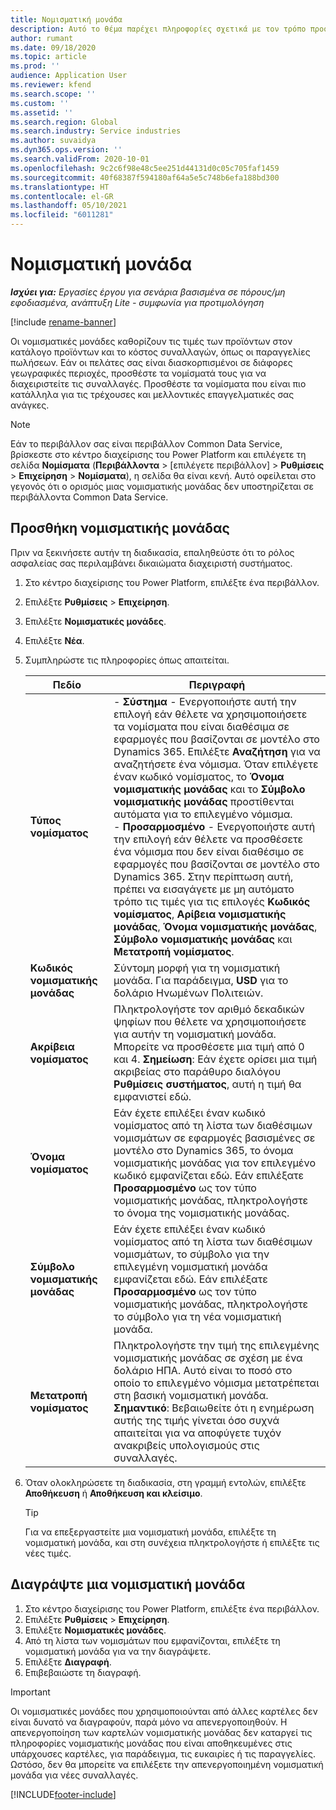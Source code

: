 ```yaml
---
title: Νομισματική μονάδα
description: Αυτό το θέμα παρέχει πληροφορίες σχετικά με τον τρόπο προσθήκης και κατάργησης τύπων νομισματικής μονάδας στο Project Operations (Λειτουργίες έργου).
author: rumant
ms.date: 09/18/2020
ms.topic: article
ms.prod: ''
audience: Application User
ms.reviewer: kfend
ms.search.scope: ''
ms.custom: ''
ms.assetid: ''
ms.search.region: Global
ms.search.industry: Service industries
ms.author: suvaidya
ms.dyn365.ops.version: ''
ms.search.validFrom: 2020-10-01
ms.openlocfilehash: 9c2c6f98e48c5ee251d44131d0c05c705faf1459
ms.sourcegitcommit: 40f68387f594180af64a5e5c748b6efa188bd300
ms.translationtype: HT
ms.contentlocale: el-GR
ms.lasthandoff: 05/10/2021
ms.locfileid: "6011281"
---
```

# <a name="currency"></a>Νομισματική μονάδα

_**Ισχύει για:** Εργασίες έργου για σενάρια βασισμένα σε πόρους/μη εφοδιασμένα, ανάπτυξη Lite - συμφωνία για προτιμολόγηση_

[!include [rename-banner](~/includes/cc-data-platform-banner.md)]

Οι νομισματικές μονάδες καθορίζουν τις τιμές των προϊόντων στον κατάλογο προϊόντων και το κόστος συναλλαγών, όπως οι παραγγελίες πωλήσεων. Εάν οι πελάτες σας είναι διασκορπισμένοι σε διάφορες γεωγραφικές περιοχές, προσθέστε τα νομίσματά τους για να διαχειριστείτε τις συναλλαγές. Προσθέστε τα νομίσματα που είναι πιο κατάλληλα για τις τρέχουσες και μελλοντικές επαγγελματικές σας ανάγκες.  

> [!NOTE]
> Εάν το περιβάλλον σας είναι περιβάλλον Common Data Service, βρίσκεστε στο κέντρο διαχείρισης του Power Platform και επιλέγετε τη σελίδα **Νομίσματα** (**Περιβάλλοντα** > [επιλέγετε περιβάλλον] > **Ρυθμίσεις** > **Επιχείρηση** > **Νομίσματα**), η σελίδα θα είναι κενή. Αυτό οφείλεται στο γεγονός ότι ο ορισμός μιας νομισματικής μονάδας δεν υποστηρίζεται σε περιβάλλοντα Common Data Service.

## <a name="add-a-currency"></a>Προσθήκη νομισματικής μονάδας  
Πριν να ξεκινήσετε αυτήν τη διαδικασία, επαληθεύστε ότι το ρόλος ασφαλείας σας περιλαμβάνει δικαιώματα διαχειριστή συστήματος. 

1. Στο κέντρο διαχείρισης του Power Platform, επιλέξτε ένα περιβάλλον. 
2. Επιλέξτε **Ρυθμίσεις** > **Επιχείρηση**.
3. Επιλέξτε **Νομισματικές μονάδες**.  
4. Επιλέξτε **Νέα**.  
5. Συμπληρώστε τις πληροφορίες όπως απαιτείται.  


   |          Πεδίο          |                                                                                                                                                                                                                                                                                                                                                                            Περιγραφή                                                                                                                                                                                                                                                                                                                                                                            |
   |-------------------------|-------------------------------------------------------------------------------------------------------------------------------------------------------------------------------------------------------------------------------------------------------------------------------------------------------------------------------------------------------------------------------------------------------------------------------------------------------------------------------------------------------------------------------------------------------------------------------------------------------------------------------------------------------------------------------------------------------------------------------------------------------------------|
   |    **Τύπος νομίσματος**    | - **Σύστημα** - Ενεργοποιήστε αυτή την επιλογή εάν θέλετε να χρησιμοποιήσετε τα νομίσματα που είναι διαθέσιμα σε εφαρμογές που βασίζονται σε μοντέλο στο Dynamics 365. Επιλέξτε **Αναζήτηση** για να αναζητήσετε ένα νόμισμα. Όταν επιλέγετε έναν κωδικό νομίσματος, το **Όνομα νομισματικής μονάδας** και το **Σύμβολο νομισματικής μονάδας** προστίθενται αυτόματα για το επιλεγμένο νόμισμα.<br />- **Προσαρμοσμένο** - Ενεργοποιήστε αυτή την επιλογή εάν θέλετε να προσθέσετε ένα νόμισμα που δεν είναι διαθέσιμο σε εφαρμογές που βασίζονται σε μοντέλο στο Dynamics 365. Στην περίπτωση αυτή, πρέπει να εισαγάγετε με μη αυτόματο τρόπο τις τιμές για τις επιλογές **Κωδικός νομίσματος**, **Αρίβεια νομισματικής μονάδας**, **Όνομα νομισματικής μονάδας**, **Σύμβολο νομισματικής μονάδας** και **Μετατροπή νομίσματος**. |
   |    **Κωδικός νομισματικής μονάδας**    |                                                                                                                                                                                                                                                                                                                                            Σύντομη μορφή για τη νομισματική μονάδα. Για παράδειγμα, **USD** για το δολάριο Ηνωμένων Πολιτειών.                                                                                                                                                                                                                                                                                                                                            |
   | **Ακρίβεια νομίσματος**  |                                                                                                                                                                                  Πληκτρολογήστε τον αριθμό δεκαδικών ψηφίων που θέλετε να χρησιμοποιήσετε για αυτήν τη νομισματική μονάδα.  Μπορείτε να προσθέσετε μια τιμή από 0 και 4. **Σημείωση**: Εάν έχετε ορίσει μια τιμή ακριβείας στο παράθυρο διαλόγου **Ρυθμίσεις συστήματος**, αυτή η τιμή θα εμφανιστεί εδώ.                                                                                                                                                                                  |
   |    **Όνομα νομίσματος**    |                                                                                                                                                                                                                                         Εάν έχετε επιλέξει έναν κωδικό νομίσματος από τη λίστα των διαθέσιμων νομισμάτων σε εφαρμογές βασισμένες σε μοντέλο στο Dynamics 365, το όνομα νομισματικής μονάδας για τον επιλεγμένο κωδικό εμφανίζεται εδώ. Εάν επιλέξατε **Προσαρμοσμένο** ως τον τύπο νομισματικής μονάδας, πληκτρολογήστε το όνομα της νομισματικής μονάδας.                                                                                                                                                                                                                                          |
   |   **Σύμβολο νομισματικής μονάδας**   |                                                                                                                                                                                                                                                                      Εάν έχετε επιλέξει έναν κωδικό νομίσματος από τη λίστα των διαθέσιμων νομισμάτων, το σύμβολο για την επιλεγμένη νομισματική μονάδα εμφανίζεται εδώ. Εάν επιλέξατε **Προσαρμοσμένο** ως τον τύπο νομισματικής μονάδας, πληκτρολογήστε το σύμβολο για τη νέα νομισματική μονάδα.                                                                                                                                                                                                                                                                       |
   | **Μετατροπή νομίσματος** |                                                                                                                                                                                                                                     Πληκτρολογήστε την τιμή της επιλεγμένης νομισματικής μονάδας σε σχέση με ένα δολάριο ΗΠΑ. Αυτό είναι το ποσό στο οποίο το επιλεγμένο νόμισμα μετατρέπεται στη βασική νομισματική μονάδα. **Σημαντικό**: Βεβαιωθείτε ότι η ενημέρωση αυτής της τιμής γίνεται όσο συχνά απαιτείται για να αποφύγετε τυχόν ανακριβείς υπολογισμούς στις συναλλαγές.                                                                                                                                                                                                                                      |


6. Όταν ολοκληρώσετε τη διαδικασία, στη γραμμή εντολών, επιλέξτε **Αποθήκευση** ή **Αποθήκευση και κλείσιμο**.  

   > [!TIP]
   >  Για να επεξεργαστείτε μια νομισματική μονάδα, επιλέξτε τη νομισματική μονάδα, και στη συνέχεια πληκτρολογήστε ή επιλέξτε τις νέες τιμές.  

## <a name="delete-a-currency"></a>Διαγράψτε μια νομισματική μονάδα  

1. Στο κέντρο διαχείρισης του Power Platform, επιλέξτε ένα περιβάλλον. 
2. Επιλέξτε **Ρυθμίσεις** > **Επιχείρηση**.
3. Επιλέξτε **Νομισματικές μονάδες**.  
4. Από τη λίστα των νομισμάτων που εμφανίζονται, επιλέξτε τη νομισματική μονάδα για να την διαγράψετε.  
5. Επιλέξτε **Διαγραφή**.  
6. Επιβεβαιώστε τη διαγραφή.  

> [!IMPORTANT]
>  Οι νομισματικές μονάδες που χρησιμοποιούνται από άλλες καρτέλες δεν είναι δυνατό να διαγραφούν, παρά μόνο να απενεργοποιηθούν. Η απενεργοποίηση των καρτελών νομισματικής μονάδας δεν καταργεί τις πληροφορίες νομισματικής μονάδας που είναι αποθηκευμένες στις υπάρχουσες καρτέλες, για παράδειγμα, τις ευκαιρίες ή τις παραγγελίες. Ωστόσο, δεν θα μπορείτε να επιλέξετε την απενεργοποιημένη νομισματική μονάδα για νέες συναλλαγές.  


[!INCLUDE[footer-include](../includes/footer-banner.md)]